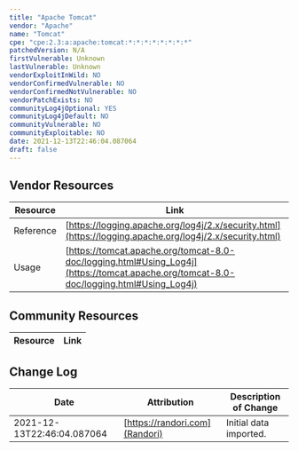 ```yaml
---
title: "Apache Tomcat"
vendor: "Apache"
name: "Tomcat"
cpe: "cpe:2.3:a:apache:tomcat:*:*:*:*:*:*:*:*"
patchedVersion: N/A
firstVulnerable: Unknown
lastVulnerable: Unknown
vendorExploitInWild: NO 
vendorConfirmedVulnerable: NO
vendorConfirmedNotVulnerable: NO
vendorPatchExists: NO
communityLog4jOptional: YES
communityLog4jDefault: NO
communityVulnerable: NO
communityExploitable: NO
date: 2021-12-13T22:46:04.087064
draft: false
---
```


## Vendor Resources
| Resource | Link |
| --- | --- |
| Reference | [https://logging.apache.org/log4j/2.x/security.html](https://logging.apache.org/log4j/2.x/security.html) |
| Usage | [https://tomcat.apache.org/tomcat-8.0-doc/logging.html#Using_Log4j](https://tomcat.apache.org/tomcat-8.0-doc/logging.html#Using_Log4j) |


## Community Resources
| Resource | Link |
| --- | --- |

## Change Log
| Date | Attribution | Description of Change |
| --- | --- | --- |
| 2021-12-13T22:46:04.087064 | [https://randori.com](Randori) | Initial data imported. |
